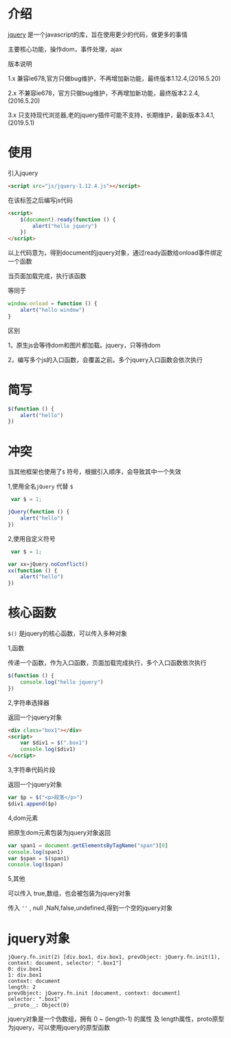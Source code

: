 # 介绍

[jquery](<https://jquery.com/> )  是一个javascript的库，旨在使用更少的代码，做更多的事情

主要核心功能，操作dom，事件处理，ajax

版本说明

1.x  兼容ie678,官方只做bug维护，不再增加新功能，最终版本1.12.4,(2016.5.20)

2.x 不兼容ie678，官方只做bug维护，不再增加新功能，最终版本2.2.4,(2016.5.20)

3.x  只支持现代浏览器,老的jquery插件可能不支持，长期维护，最新版本3.4.1,(2019.5.1)

# 使用

引入jquery

```html
<script src="js/jquery-1.12.4.js"></script>
```

在该标签之后编写js代码

```html
<script>
    $(document).ready(function () {
        alert("hello jquery")
    })
</script>
```

以上代码意为，得到document的jquery对象，通过ready函数给onload事件绑定一个函数

当页面加载完成，执行该函数

等同于

```js
window.onload = function () {
    alert("hello window")
}
```

区别

1，原生js会等待dom和图片都加载。jquery，只等待dom

2，编写多个js的入口函数，会覆盖之前。多个jquery入口函数会依次执行

# 简写

```js
$(function () {
    alert("hello")
})
```



# 冲突

当其他框架也使用了`$` 符号，根据引入顺序，会导致其中一个失效

1,使用全名`jQuery` 代替 `$`

```js
 var $ = 1;

jQuery(function () {
    alert("hello")
})
```

2,使用自定义符号

```js
 var $ = 1;

var xx=jQuery.noConflict()
xx(function () {
    alert("hello")
})
```



# 核心函数

`$()` 是jquery的核心函数，可以传入多种对象

1,函数

传递一个函数，作为入口函数，页面加载完成执行，多个入口函数依次执行

```js
$(function () {
    console.log("hello jquery")
})
```

2,字符串选择器

返回一个jquery对象

```html
<div class="box1"></div>
<script>
    var $div1 = $(".box1")
    console.log($div1)
</script>
```

3,字符串代码片段

返回一个jquery对象

```js
var $p = $("<p>段落</p>")
$div1.append($p)
```

4,dom元素

把原生dom元素包装为jquery对象返回

```js
var span1 = document.getElementsByTagName("span")[0]
console.log(span1)
var $span = $(span1)
console.log($span)
```

5,其他

可以传入 true,数组，也会被包装为jquery对象

传入 `''` , null ,NaN,false,undefined,得到一个空的jquery对象

# jquery对象

```
jQuery.fn.init(2) [div.box1, div.box1, prevObject: jQuery.fn.init(1), context: document, selector: ".box1"]
0: div.box1
1: div.box1
context: document
length: 2
prevObject: jQuery.fn.init [document, context: document]
selector: ".box1"
__proto__: Object(0)
```

jquery对象是一个伪数组，拥有 0 ~ (length-1) 的属性 及 length属性，proto原型为jquery，可以使用jquery的原型函数
